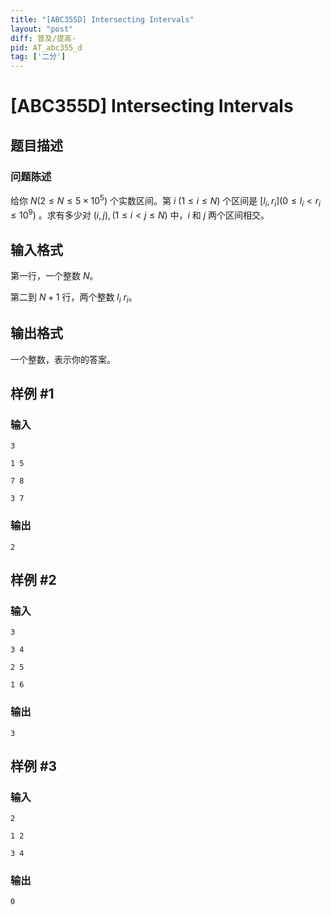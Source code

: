 ```yaml
---
title: "[ABC355D] Intersecting Intervals"
layout: "post"
diff: 普及/提高-
pid: AT_abc355_d
tag: ['二分']
---
```


# [ABC355D] Intersecting Intervals

## 题目描述

### 问题陈述

给你 $N(2 \leq N \leq 5 \times 10^5)$ 个实数区间。第 $i$ $(1 \leq i \leq N)$ 个区间是 $[l _ i, r _ i](0 \leq l_i < r_i \leq 10^9)$ 。求有多少对 $(i, j),(1 \leq i < j \leq N)$ 中，$i$ 和 $j$ 两个区间相交。

## 输入格式

第一行，一个整数 $N$。

第二到 $N+1$ 行，两个整数 $l_i$ $r_i$。

## 输出格式

一个整数，表示你的答案。

## 样例 #1

### 输入

```
3
1 5
7 8
3 7
```

### 输出

```
2
```

## 样例 #2

### 输入

```
3
3 4
2 5
1 6
```

### 输出

```
3
```

## 样例 #3

### 输入

```
2
1 2
3 4
```

### 输出

```
0
```

